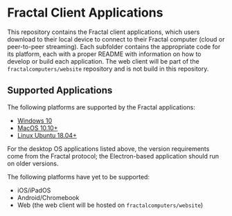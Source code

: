 # Fractal Client Applications

This repository contains the Fractal client applications, which users download to their local device to connect to their Fractal computer (cloud or peer-to-peer streaming). Each subfolder contains the appropriate code for its platform, each with a proper README with information on how to develop or build each application. The web client will be part of the `fractalcomputers/website` repository and is not build in this repository.

## Supported Applications

The following platforms are supported by the Fractal applications:

- [Windows 10](https://s3.console.aws.amazon.com/s3/buckets/fractal-applications-release/?region=us-east-1)
- [MacOS 10.10+](https://s3.console.aws.amazon.com/s3/buckets/fractal-mac-application-release/?region=us-east-1)
- [Linux Ubuntu 18.04+](https://s3.console.aws.amazon.com/s3/buckets/fractal-linux-application-release/?region=us-east-1)

For the desktop OS applications listed above, the version requirements come from the Fractal protocol; the Electron-based application should run on older versions.

The following platforms have yet to be supported:
- iOS/iPadOS
- Android/Chromebook
- Web (the web client will be hosted on `fractalcomputers/website`)

